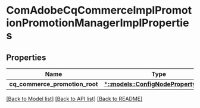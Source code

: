 # ComAdobeCqCommerceImplPromotionPromotionManagerImplProperties

## Properties
Name | Type | Description | Notes
------------ | ------------- | ------------- | -------------
**cq_commerce_promotion_root** | [***::models::ConfigNodePropertyString**](configNodePropertyString.md) |  | [optional] 

[[Back to Model list]](../README.md#documentation-for-models) [[Back to API list]](../README.md#documentation-for-api-endpoints) [[Back to README]](../README.md)


